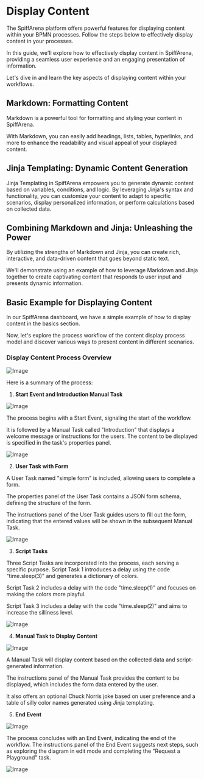 # Display Content

The SpiffArena platform offers powerful features for displaying content within your BPMN processes.
Follow the steps below to effectively display content in your processes.

In this guide, we'll explore how to effectively display content in SpiffArena, providing a seamless user experience and an engaging presentation of information.

Let's dive in and learn the key aspects of displaying content within your workflows.

## Markdown: Formatting Content

Markdown is a powerful tool for formatting and styling your content in SpiffArena.

With Markdown, you can easily add headings, lists, tables, hyperlinks, and more to enhance the readability and visual appeal of your displayed content.

## Jinja Templating: Dynamic Content Generation

Jinja Templating in SpiffArena empowers you to generate dynamic content based on variables, conditions, and logic.
By leveraging Jinja's syntax and functionality, you can customize your content to adapt to specific scenarios, display personalized information, or perform calculations based on collected data.

## Combining Markdown and Jinja: Unleashing the Power

By utilizing the strengths of Markdown and Jinja, you can create rich, interactive, and data-driven content that goes beyond static text.

We'll demonstrate using an example of how to leverage Markdown and Jinja together to create captivating content that responds to user input and presents dynamic information.

## Basic Example for Displaying Content

In our SpiffArena dashboard, we have a simple example of how to display content in the basics section.

Now, let's explore the process workflow of the content display process model and discover various ways to present content in different scenarios.

### Display Content Process Overview

![Image](/images/Display_Content.png)

Here is a summary of the process:

1. **Start Event and Introduction Manual Task**

![Image](/images/Introduction_manual.png)

The process begins with a Start Event, signaling the start of the workflow.

It is followed by a Manual Task called "Introduction" that displays a welcome message or instructions for the users.
The content to be displayed is specified in the task's properties panel.

![Image](/images/Manual_instructions_panel.png)

2. **User Task with Form**

A User Task named "simple form" is included, allowing users to complete a form.

The properties panel of the User Task contains a JSON form schema, defining the structure of the form.

The instructions panel of the User Task guides users to fill out the form, indicating that the entered values will be shown in the subsequent Manual Task.

![Image](/images/User_instructions.png)

3. **Script Tasks**

Three Script Tasks are incorporated into the process, each serving a specific purpose.
Script Task 1 introduces a delay using the code "time.sleep(3)" and generates a dictionary of colors.

Script Task 2 includes a delay with the code "time.sleep(1)" and focuses on making the colors more playful.

Script Task 3 includes a delay with the code "time.sleep(2)" and aims to increase the silliness level.

![Image](/images/Script_instructions.png)

4. **Manual Task to Display Content**

![Image](/images/Manual_instructions_side_by_side.png)

A Manual Task will display content based on the collected data and script-generated information.

The instructions panel of the Manual Task provides the content to be displayed, which includes the form data entered by the user.

It also offers an optional Chuck Norris joke based on user preference and a table of silly color names generated using Jinja templating.

5. **End Event**

![Image](/images/End1.png)

The process concludes with an End Event, indicating the end of the workflow.
The instructions panel of the End Event suggests next steps, such as exploring the diagram in edit mode and completing the "Request a Playground" task.

![Image](/images/end_message.png)
